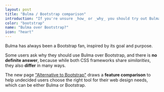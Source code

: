 ```yaml
---
layout: post
title: "Bulma / Bootstrap comparison"
introduction: "If you're unsure _how_ or _why_ you should try out Bulma if you're familiar to Bootstrap, the new page [\"Alternative to Bootstrap\"](http://bulma.io/alternative-to-bootstrap/) tries to help you answer questions you might have."
color: "bootstrap"
name: "Bulma over Bootstrap?"
icon: "heart"
---
```


Bulma has always been a Bootstrap fan, inspired by its goal and purpose.

Some users ask why they should use Bulma over Bootstrap, and there is **no definite answer**, because while both CSS frameworks share _similarities_, they also **differ** in many ways.

The new page [\"Alternative to Bootstrap\"](http://bulma.io/alternative-to-bootstrap/) draws a **feature comparison** to help undecided users choose the right tool for their web design needs, which can be either Bulma or Bootstrap.